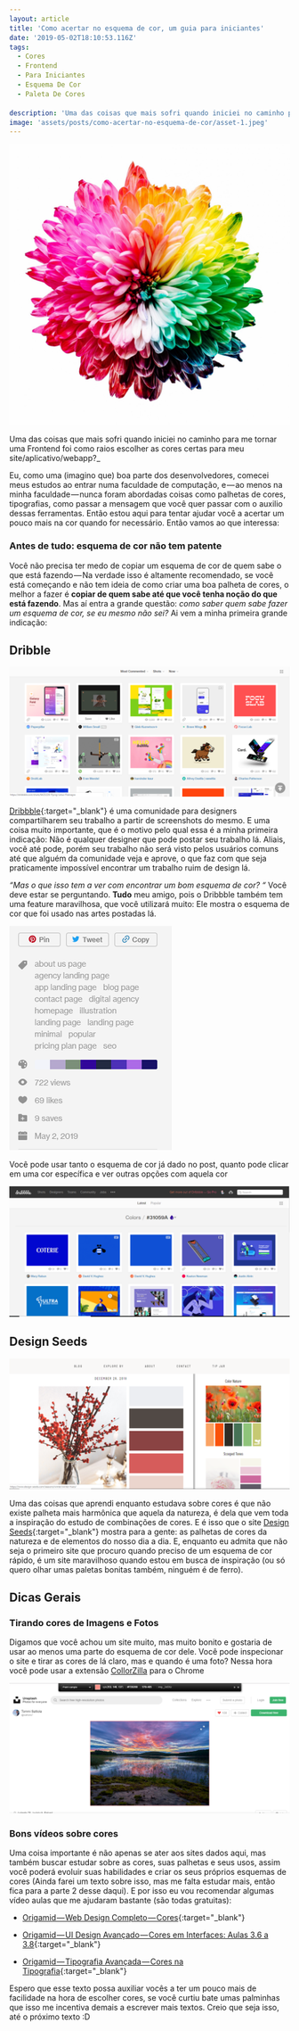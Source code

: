 ```yaml
---
layout: article
title: 'Como acertar no esquema de cor, um guia para iniciantes'
date: '2019-05-02T18:10:53.116Z'
tags:
  - Cores
  - Frontend
  - Para Iniciantes
  - Esquema De Cor
  - Paleta De Cores

description: 'Uma das coisas que mais sofri quando iniciei no caminho para me tornar uma Frontend foi como raios escolher as cores certas para meu site/aplicativo/webapp?'
image: 'assets/posts/como-acertar-no-esquema-de-cor/asset-1.jpeg'
---
```


![Foto de [Sharon Pittaway](https://unsplash.com/photos/iMdsjoiftZo?utm_source=unsplash&utm_medium=referral&utm_content=creditCopyText) no [Unsplash](https://unsplash.com/search/photos/color?utm_source=unsplash&utm_medium=referral&utm_content=creditCopyText)](assets/posts/como-acertar-no-esquema-de-cor/asset-1.jpeg)

Uma das coisas que mais sofri quando iniciei no caminho para me tornar uma Frontend foi como raios escolher as cores certas para meu site/aplicativo/webapp?\_

<!--more-->

Eu, como uma (imagino que) boa parte dos desenvolvedores, comecei meus estudos ao entrar numa faculdade de computação, e — ao menos na minha faculdade — nunca foram abordadas coisas como palhetas de cores, tipografias, como passar a mensagem que você quer passar com o auxilio dessas ferramentas. Então estou aqui para tentar ajudar você a acertar um pouco mais na cor quando for necessário. Então vamos ao que interessa:

### Antes de tudo: esquema de cor não tem patente

Você não precisa ter medo de copiar um esquema de cor de quem sabe o que está fazendo — Na verdade isso é altamente recomendado, se você está começando e não tem ideia de como criar uma boa palheta de cores, o melhor a fazer é **copiar de quem sabe até que você tenha noção do que está fazendo**. Mas aí entra a grande questão: _como saber quem sabe fazer um esquema de cor, se eu mesmo não sei?_ Ai vem a minha primeira grande indicação:

## Dribble

![Página inicial do Dribbble](assets/posts/como-acertar-no-esquema-de-cor/asset-2.png)

[Dribbble](http://dribbble.com){:target="\_blank"} é uma comunidade para designers compartilharem seu trabalho a partir de screenshots do mesmo. E uma coisa muito importante, que é o motivo pelo qual essa é a minha primeira indicação: Não é qualquer designer que pode postar seu trabalho lá. Aliais, você até pode, porém seu trabalho não será visto pelos usuários comuns até que alguém da comunidade veja e aprove, o que faz com que seja praticamente impossível encontrar um trabalho ruim de design lá.

_“Mas o que isso tem a ver com encontrar um bom esquema de cor? “_ Você deve estar se perguntando. **Tudo** meu amigo, pois o Dribbble também tem uma feature maravilhosa, que você utilizará muito: Ele mostra o esquema de cor que foi usado nas artes postadas lá.

![Parte da página exibida ao clicar em um post, mostrando o esquema de cor (você precisa está logado para ver esta tela)](assets/posts/como-acertar-no-esquema-de-cor/asset-3.png)

Você pode usar tanto o esquema de cor já dado no post, quanto pode clicar em uma cor específica e ver outras opções com aquela cor

![Outras opções para a cor #31059A](assets/posts/como-acertar-no-esquema-de-cor/asset-4.png)

## Design Seeds

![Imagens da coleção de Inverno do Design Seeds](assets/posts/como-acertar-no-esquema-de-cor/asset-5.png)

Uma das coisas que aprendi enquanto estudava sobre cores é que não existe palheta mais harmônica que aquela da natureza, é dela que vem toda a inspiração do estudo de combinações de cores. E é isso que o site [Design Seeds](https://www.design-seeds.com/){:target="\_blank"} mostra para a gente: as palhetas de cores da natureza e de elementos do nosso dia a dia. E, enquanto eu admita que não seja o primeiro site que procuro quando preciso de um esquema de cor rápido, é um site maravilhoso quando estou em busca de inspiração (ou só quero olhar umas paletas bonitas também, ninguém é de ferro).

## Dicas Gerais

### Tirando cores de Imagens e Fotos

Digamos que você achou um site muito, mas muito bonito e gostaria de usar ao menos uma parte do esquema de cor dele. Você pode inspecionar o site e tirar as cores de lá claro, mas e quando é uma foto? Nessa hora você pode usar a extensão [CollorZilla](https://chrome.google.com/webstore/detail/colorzilla/bhlhnicpbhignbdhedgjhgdocnmhomnp?hl=pt-BR) para o Chrome

![interface do CollorZilla](assets/posts/como-acertar-no-esquema-de-cor/asset-6.png)

### Bons vídeos sobre cores

Uma coisa importante é não apenas se ater aos sites dados aqui, mas também buscar estudar sobre as cores, suas palhetas e seus usos, assim você poderá evoluir suas habilidades e criar os seus próprios esquemas de cores (Ainda farei um texto sobre isso, mas me falta estudar mais, então fica para a parte 2 desse daqui). E por isso eu vou recomendar algumas vídeo aulas que me ajudaram bastante (são todas gratuitas):

- [Origamid — Web Design Completo — Cores](https://www.origamid.com/curso/web-design-completo/2-1-3-cores){:target="\_blank"}

- [Origamid — UI Design Avançado — Cores em Interfaces: Aulas 3.6 a 3.8](https://www.origamid.com/curso/ui-design-avancado/3-6-paleta-de-cores){:target="\_blank"}

- [Origamid — Tipografia Avançada — Cores na Tipografia](https://www.origamid.com/curso/tipografia-avancada/2-5-cores-na-tipografia){:target="\_blank"}

Espero que esse texto possa auxiliar vocês a ter um pouco mais de facilidade na hora de escolher cores, se você curtiu bate umas palminhas que isso me incentiva demais a escrever mais textos. Creio que seja isso, até o próximo texto :D
